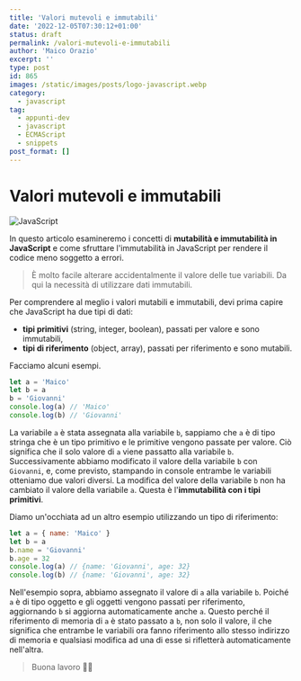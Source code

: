 ```yaml
---
title: 'Valori mutevoli e immutabili'
date: '2022-12-05T07:30:12+01:00'
status: draft
permalink: /valori-mutevoli-e-immutabili
author: 'Maico Orazio'
excerpt: ''
type: post
id: 865
images: /static/images/posts/logo-javascript.webp
category:
  - javascript
tag:
  - appunti-dev
  - javascript
  - ECMAScript
  - snippets
post_format: []
---
```


# Valori mutevoli e immutabili

![JavaScript](/static/images/posts/logo-javascript.webp)

In questo articolo esamineremo i concetti di **mutabilità e immutabilità in JavaScript** e come sfruttare l'immutabilità
in JavaScript per rendere il codice meno soggetto a errori.

> È molto facile alterare accidentalmente il valore delle tue variabili. Da qui la necessità di utilizzare dati immutabili.

Per comprendere al meglio i valori mutabili e immutabili, devi prima capire che JavaScript ha due tipi di dati:

- **tipi primitivi** (string, integer, boolean), passati per valore e sono immutabili,
- **tipi di riferimento** (object, array), passati per riferimento e sono mutabili.

Facciamo alcuni esempi.

```javascript
let a = 'Maico'
let b = a
b = 'Giovanni'
console.log(a) // 'Maico'
console.log(b) // 'Giovanni'
```

La variabile `a` è stata assegnata alla variabile `b`, sappiamo che `a` è di tipo stringa che è un tipo primitivo e le
primitive vengono passate per valore. Ciò significa che il solo valore di `a` viene passatto alla variabile `b`.
Successivamente abbiamo modificato il valore della variabile `b` con `Giovanni`, e, come previsto, stampando in console
entrambe le variabili otteniamo due valori diversi. La modifica del valore della variabile `b` non ha cambiato il valore
della variabile `a`. Questa è l'**immutabilità con i tipi primitivi**.

Diamo un'occhiata ad un altro esempio utilizzando un tipo di riferimento:

```javascript
let a = { name: 'Maico' }
let b = a
b.name = 'Giovanni'
b.age = 32
console.log(a) // {name: 'Giovanni', age: 32}
console.log(b) // {name: 'Giovanni', age: 32}
```

Nell'esempio sopra, abbiamo assegnato il valore di `a` alla variabile `b`. Poiché `a` è di tipo oggetto e gli oggetti
vengono passati per riferimento, aggiornando `b` si aggiorna automaticamente anche `a`. Questo perché il riferimento di
memoria di `a` è stato passato a `b`, non solo il valore, il che significa che entrambe le variabili ora fanno
riferimento allo stesso indirizzo di memoria e qualsiasi modifica ad una di esse si rifletterà automaticamente
nell'altra.

> Buona lavoro 👨‍💻

